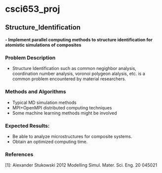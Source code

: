 # csci653_proj 
## Structure_Identification
#### - Implement parallel computing methods to structure identification for atomistic simulations of composites

### Problem Description
- Structure Identification such as common negighbor analysis, coordination number analysis, voronoi polygeon alalysis, etc. is a common problem encountered by material researchers.

### Methods and Algorithms
- Typical MD simulation methods
- MPI+OpenMPI distributed computing techniques
- Some machine learning methods might be involved

### Expected Results:

- Be able to analyze microstructures for composite systems.
- Obtain an optimized computing time.

### References
[1]: Alexander Stukowski 2012 Modelling Simul. Mater. Sci. Eng. 20 045021



